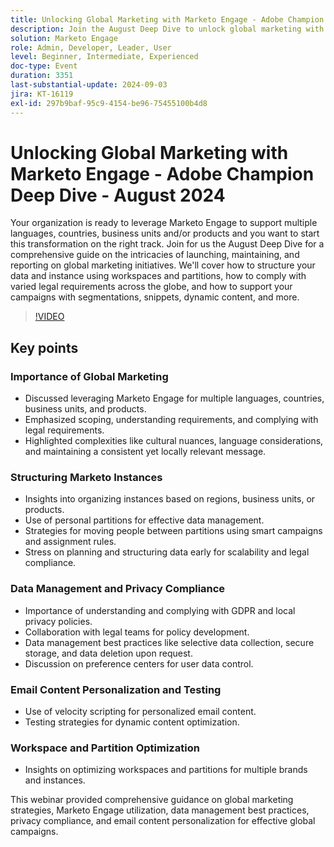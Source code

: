 ```yaml
---
title: Unlocking Global Marketing with Marketo Engage - Adobe Champion Deep Dive - August 2024
description: Join the August Deep Dive to unlock global marketing with Marketo Engage, covering data structuring, legal compliance, campaign support with segmentations, snippets, dynamic content, and more, with insights on optimizing workspaces and partitions for multiple brands and instances.
solution: Marketo Engage
role: Admin, Developer, Leader, User
level: Beginner, Intermediate, Experienced
doc-type: Event
duration: 3351
last-substantial-update: 2024-09-03
jira: KT-16119
exl-id: 297b9baf-95c9-4154-be96-75455100b4d8
---
```

# Unlocking Global Marketing with Marketo Engage - Adobe Champion Deep Dive - August 2024

Your organization is ready to leverage Marketo Engage to support multiple languages, countries, business units and/or products and you want to start this transformation on the right track. Join for us the August Deep Dive for a comprehensive guide on the intricacies of launching, maintaining, and reporting on global marketing initiatives. We'll cover how to structure your data and instance using workspaces and partitions, how to comply with varied legal requirements across the globe, and how to support your campaigns with segmentations, snippets, dynamic content, and more.

>[!VIDEO](https://video.tv.adobe.com/v/3433245/?learn=on)

## Key points

### Importance of Global Marketing

* Discussed leveraging Marketo Engage for multiple languages, countries, business units, and products.
* Emphasized scoping, understanding requirements, and complying with legal requirements.
* Highlighted complexities like cultural nuances, language considerations, and maintaining a consistent yet locally relevant message.

### Structuring Marketo Instances

* Insights into organizing instances based on regions, business units, or products.
* Use of personal partitions for effective data management.
* Strategies for moving people between partitions using smart campaigns and assignment rules.
* Stress on planning and structuring data early for scalability and legal compliance.

### Data Management and Privacy Compliance

* Importance of understanding and complying with GDPR and local privacy policies.
* Collaboration with legal teams for policy development.
* Data management best practices like selective data collection, secure storage, and data deletion upon request.
* Discussion on preference centers for user data control.

### Email Content Personalization and Testing

* Use of velocity scripting for personalized email content.
* Testing strategies for dynamic content optimization.

### Workspace and Partition Optimization

* Insights on optimizing workspaces and partitions for multiple brands and instances.

This webinar provided comprehensive guidance on global marketing strategies, Marketo Engage utilization, data management best practices, privacy compliance, and email content personalization for effective global campaigns.

